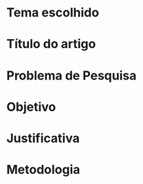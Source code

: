 # Tema escolhido

# Título do artigo
# Problema de Pesquisa
# Objetivo
# Justificativa
# Metodologia
